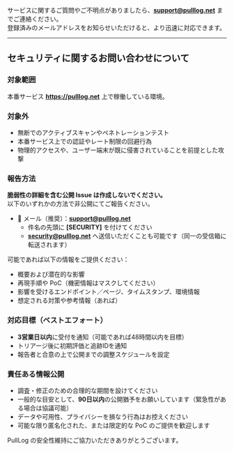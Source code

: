 サービスに関するご質問やご不明点がありましたら、**support@pulllog.net** までご連絡ください。  
登録済みのメールアドレスをお知らせいただけると、より迅速に対応できます。

---

## セキュリティに関するお問い合わせについて

### 対象範囲
本番サービス **https://pulllog.net** 上で稼働している環境。

### 対象外
- 無断でのアクティブスキャンやペネトレーションテスト  
- 本番サービス上での認証やレート制限の回避行為  
- 物理的アクセスや、ユーザー端末が既に侵害されていることを前提とした攻撃  

### 報告方法
**脆弱性の詳細を含む公開 Issue は作成しないでください。**  
以下のいずれかの方法で非公開にてご報告ください。

- 📧 メール（推奨）：**support@pulllog.net**  
  - 件名の先頭に **[SECURITY]** を付けてください  
  - **security@pulllog.net** へ送信いただくことも可能です（同一の受信箱に転送されます）

可能であれば以下の情報をご提供ください：
- 概要および潜在的な影響  
- 再現手順や PoC（機密情報はマスクしてください）  
- 影響を受けるエンドポイント／ページ、タイムスタンプ、環境情報  
- 想定される対策や参考情報（あれば）  

### 対応目標（ベストエフォート）
- **3営業日以内**に受付を通知（可能であれば48時間以内を目標）  
- トリアージ後に初期評価と追跡IDを通知  
- 報告者と合意の上で公開までの調整スケジュールを設定  

### 責任ある情報公開
- 調査・修正のための合理的な期間を設けてください  
- 一般的な目安として、**90日以内**の公開猶予をお願いしています（緊急性がある場合は協議可能）  
- データや可用性、プライバシーを損なう行為はお控えください  
- 可能な限り匿名化された、または限定的な PoC のご提供を歓迎します  

PullLog の安全性維持にご協力いただきありがとうございます。
